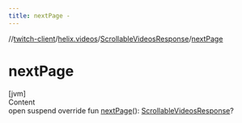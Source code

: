 ```yaml
---
title: nextPage -
---
```

//[twitch-client](../../index.md)/[helix.videos](../index.md)/[ScrollableVideosResponse](index.md)/[nextPage](next-page.md)



# nextPage  
[jvm]  
Content  
open suspend override fun [nextPage](next-page.md)(): [ScrollableVideosResponse](index.md)?  



